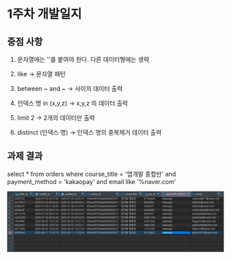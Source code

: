 # 1주차 개발일지   

중점 사항
------------ 
1. 문자열에는 ''를 붙여야 한다. 다른 데이터형에는 생략   

2. like -> 문자열 패턴   

3. between ~ and ~ -> 사이의 데이터 출력   

4. 인덱스 명 in (x,y,z) -> x,y,z 의 데이터 출력   

5. limit 2 -> 2개의 데이터만 출력

6. distinct (인덱스 명) -> 인덱스 명의 중복제거 데이터 출력

과제 결과
------------
select * from orders where course_title = '앱개발 종합반' and payment_method = 'kakaopay' and email like '%naver.com'



<img src="https://github.com/wntjs2536/Sparta_Esay_SQL/blob/main/img/1%EC%A3%BC%EC%B0%A8%20%EA%B3%BC%EC%A0%9C.jpg?raw=true"/>
